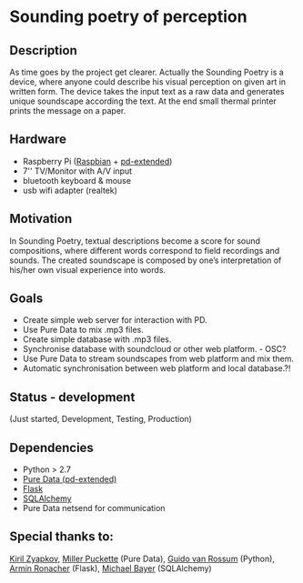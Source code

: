 Sounding poetry of perception
=============================

## Description

As time goes by the project get clearer. Actually the Sounding Poetry is a device, where anyone could describe his visual perception on given art in written form. The device takes the input text as a raw data and generates unique soundscape according the text. At the end small thermal printer prints the message on a paper.

## Hardware

* Raspberry Pi ([Raspbian](http://www.raspbian.org) + [pd-extended](http://puredata.info/downloads/pd-extended-0-43-3-on-raspberry-pi-raspbian-wheezy-armhf))
* 7'' TV/Monitor with A/V input
* bluetooth keyboard & mouse
* usb wifi adapter (realtek)

## Motivation

In Sounding Poetry, textual descriptions become a score for sound compositions, where different words correspond to field recordings and sounds. The created soundscape is composed by one’s interpretation of his/her own visual experience into words.

## Goals

* Create simple web server for interaction with PD.
* Use Pure Data to mix .mp3 files.
* Create simple database with .mp3 files.
* Synchronise database with soundcloud or other web platform. - OSC?
* Use Pure Data to stream soundscapes from web platform and mix them.
* Automatic synchronisation between web platform and local database.?!

## Status - development 

(Just started, Development, Testing, Production)

## Dependencies

* Python > 2.7
* [Pure Data (pd-extended)](http://puredata.info/downloads/pd-extended)
* [Flask](http://flask.pocoo.org)
* [SQLAlchemy](http://www.sqlalchemy.org)
* Pure Data netsend for communication

## Special thanks to:

[Kiril Zyapkov](https://github.com/kzyapkov), [Miller Puckette](http://en.wikipedia.org/wiki/Miller_Puckette) (Pure Data), [Guido van Rossum](http://en.wikipedia.org/wiki/Guido_van_Rossum) (Python), [Armin Ronacher](https://twitter.com/mitsuhiko) (Flask), [Michael Bayer](https://twitter.com/zzzeek) (SQLAlchemy)
